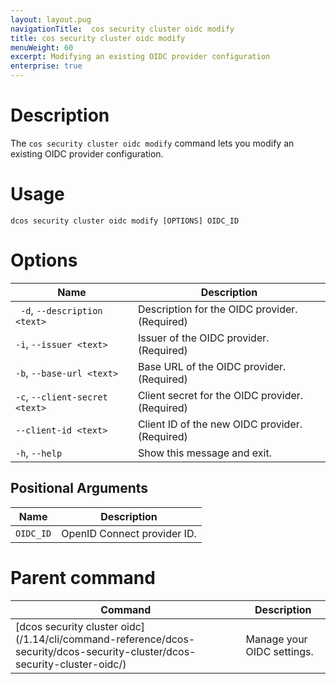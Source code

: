 ```yaml
---
layout: layout.pug
navigationTitle:  cos security cluster oidc modify
title: cos security cluster oidc modify
menuWeight: 60
excerpt: Modifying an existing OIDC provider configuration
enterprise: true
---
```


# Description

The `cos security cluster oidc modify` command lets you modify an existing OIDC provider configuration.

# Usage

```
dcos security cluster oidc modify [OPTIONS] OIDC_ID
```

# Options


| Name | Description |
|--------------|-----------------|
|  ` -d`, `--description <text>` |    Description for the OIDC provider.  (Required)|
| `-i`, `--issuer <text>` |         Issuer of the OIDC provider.  (Required) |
|  `-b`, `--base-url <text>` |       Base URL of the OIDC provider.  (Required)|
|  `-c`, `--client-secret <text>` |  Client secret for the OIDC provider.  (Required)|
|  `--client-id <text>` |          Client ID of the new OIDC provider.  (Required) |
|  `-h`, `--help` |                Show this message and exit.|


## Positional Arguments

| Name | Description |
|--------|------------------|
| `OIDC_ID` | OpenID Connect provider ID. |

# Parent command

| Command | Description |
|---------|-------------|
| [dcos security cluster oidc]\(/1.14/cli/command-reference/dcos-security/dcos-security-cluster/dcos-security-cluster-oidc/) | Manage your OIDC settings. |
